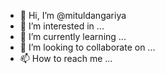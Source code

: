 - 👋 Hi, I’m @mituldangariya
- 👀 I’m interested in ...
- 🌱 I’m currently learning ...
- 💞️ I’m looking to collaborate on ...
- 📫 How to reach me ...

<!---
mituldangariya/mituldangariya is a ✨ special ✨ repository because its `README.md` (this file) appears on your GitHub profile.
You can click the Preview link to take a look at your changes.
--->
